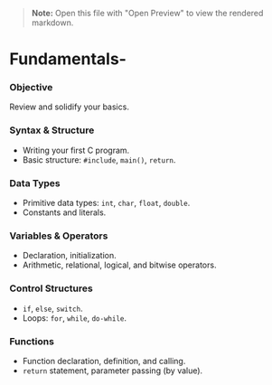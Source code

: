 > **Note:** Open this file with "Open Preview" to view the rendered markdown.

# Fundamentals- 

### Objective
Review and solidify your basics.

### Syntax & Structure
- Writing your first C program.
- Basic structure: `#include`, `main()`, `return`.

### Data Types
- Primitive data types: `int`, `char`, `float`, `double`.
- Constants and literals.

### Variables & Operators
- Declaration, initialization.
- Arithmetic, relational, logical, and bitwise operators.

### Control Structures
- `if`, `else`, `switch`.
- Loops: `for`, `while`, `do-while`.

### Functions
- Function declaration, definition, and calling.
- `return` statement, parameter passing (by value).